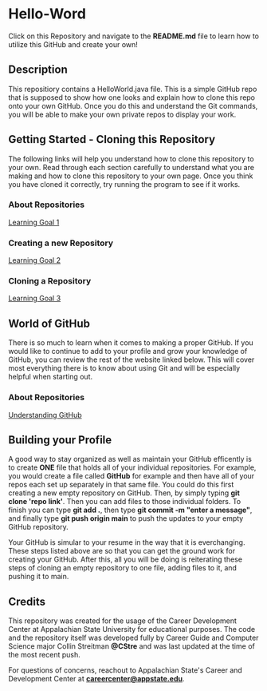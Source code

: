 # Hello-Word
Click on this Repository and navigate to the **README.md** file to learn how to utilize this GitHub and create your own!


## Description
This repositiory contains a HelloWorld.java file. This is a simple GitHub repo that is supposed to show how one looks and
explain how to clone this repo onto your own GitHub. Once you do this and understand the Git commands, you will be able to 
make your own private repos to display your work. 


## Getting Started - Cloning this Repository
The following links will help you understand how to clone this repository to your own. Read through each section carefully to
understand what you are making and how to clone this repository to your own page. Once you think you have cloned it correctly,
try running the program to see if it works. 

### About Repositories
[Learning Goal 1](https://docs.github.com/en/repositories/creating-and-managing-repositories/about-repositories)

### Creating a new Repository
[Learning Goal 2](https://docs.github.com/en/repositories/creating-and-managing-repositories/creating-a-new-repository)

### Cloning a Repository
[Learning Goal 3](https://docs.github.com/en/repositories/creating-and-managing-repositories/cloning-a-repository)


## World of GitHub
There is so much to learn when it comes to making a proper GitHub. If you would like to continue to add to your profile and 
grow your knowledge of GitHub, you can review the rest of the website linked below. This will cover most everything there is to
know about using Git and will be especially helpful when starting out. 

### About Repositories
[Understanding GitHub](https://docs.github.com/en)


## Building your Profile
A good way to stay organized as well as maintain your GitHub efficently is to create **ONE** file that holds all of your individual repositories. For example, you would create a file called **GitHub** for example and then have all of your repos each set up 
separately in that same file. You could do this first creating a new empty repository on GitHub. Then, by simply typing 
**git clone 'repo link'**. Then you can add files to those individual folders. To finish you can type **git add .**, then type 
**git commit -m "enter a message"**, and finally type **git push origin main** to push the updates to your empty GitHub repository.

Your GitHub is simular to your resume in the way that it is everchanging. These steps listed above are so that you can get the
ground work for creating your GitHub. After this, all you will be doing is reiterating these steps of cloning an empty repository 
to one file, adding files to it, and pushing it to main. 

## Credits
This repository was created for the usage of the Career Development Center at Appalachian State University for educational purposes.
The code and the repository itself was developed fully by Career Guide and Computer Science major Collin Streitman **@CStre** and was
last updated at the time of the most recent push. 

For questions of concerns, reachout to Appalachian State's Career and Development Center at **careercenter@appstate.edu**.
